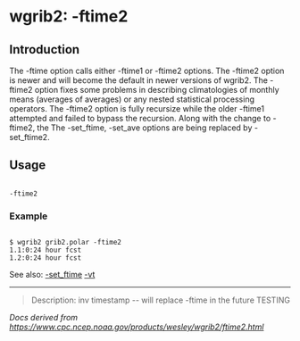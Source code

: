 # wgrib2: -ftime2

## Introduction

The -ftime option calls either
-ftime1 or -ftime2 options.
The -ftime2 option is newer and will become the
default in newer versions of wgrib2. The -ftime2 option
fixes some problems in describing climatologies of monthly means (averages of averages)
or any nested statistical processing operators. The
-ftime2 option is fully recursize while the older
-ftime1 attempted and failed to bypass the recursion.
Along with the change to -ftime2, the
The -set_ftime, -set_ave options are being replaced
by -set_ftime2.

## Usage

```

-ftime2

```

### Example

```

$ wgrib2 grib2.polar -ftime2
1.1:0:24 hour fcst
1.2:0:24 hour fcst

```

See also:
[-set_ftime](./set_ftime.md)
[-vt](./vt.md)

---

> Description: inv timestamp -- will replace -ftime in the future TESTING

_Docs derived from <https://www.cpc.ncep.noaa.gov/products/wesley/wgrib2/ftime2.html>_
